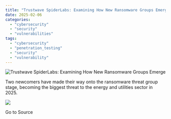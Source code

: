 ```yaml
---
title: "Trustwave SpiderLabs: Examining How New Ransomware Groups Emerge"
date: 2025-02-06
categories: 
  - "cybersecurity"
  - "security"
  - "vulnerabilities"
tags: 
  - "cybersecurity"
  - "penetration_testing"
  - "security"
  - "vulnerability"
---
```


![Trustwave SpiderLabs: Examining How New Ransomware Groups Emerge](https://www.trustwave.com/hubfs/Blogs/Trustwave_Blog/Headers/Ransomware-Threat-Groups-Energy-2025-ebook-Blog-Header.jpg)

Two newcomers have made their way onto the ransomware threat group stage, becoming the biggest threat to the energy and utilities sector in 2025.

![](https://track.hubspot.com/__ptq.gif?a=21158977&k=14&r=https%3A%2F%2Fwww.trustwave.com%2Fen-us%2Fresources%2Fblogs%2Ftrustwave-blog%2Ftrustwave-spiderlabs-examining-how-new-ransomware-groups-emerge%2F&bu=https%253A%252F%252Fwww.trustwave.com%252Fen-us%252Fresources%252Fblogs%252Ftrustwave-blog&bvt=rss)

Go to Source
